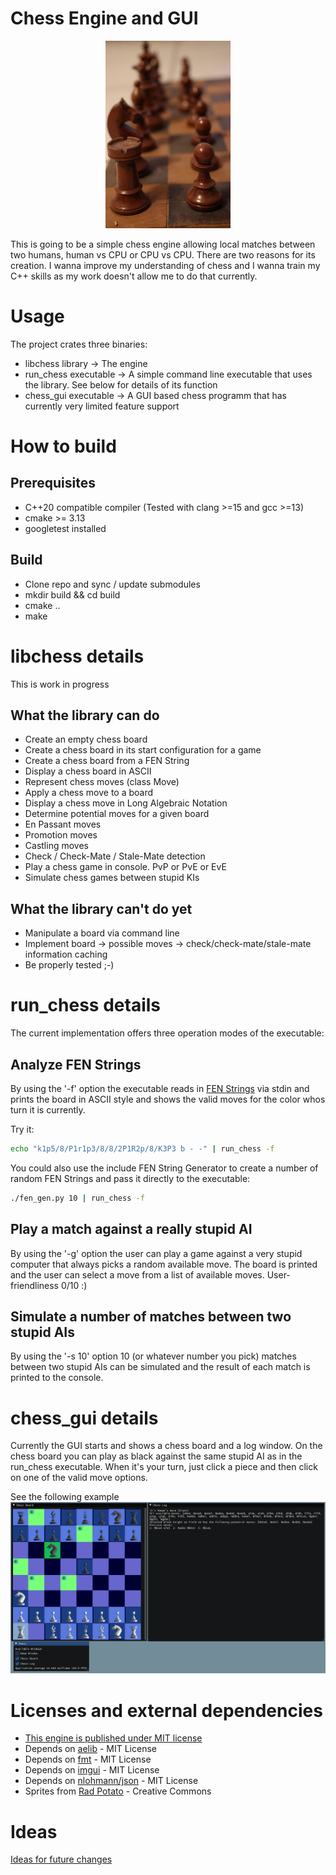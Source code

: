 # Chess Engine and GUI

<p align="center">
  <img src="./docs/chess_pieces.png" />
</p>

This is going to be a simple chess engine allowing local matches between two humans, human vs CPU or CPU vs CPU.
There are two reasons for its creation. I wanna improve my understanding of chess and I wanna train my C++ skills
as my work doesn't allow me to do that currently.

# Usage

The project crates three binaries:
* libchess library -> The engine
* run_chess executable -> A simple command line executable that uses the library. See below for details of its function
* chess_gui executable -> A GUI based chess programm that has currently very limited feature support

# How to build

## Prerequisites

* C++20 compatible compiler (Tested with clang >=15 and gcc >=13)
* cmake >= 3.13
* googletest installed

## Build

* Clone repo and sync / update submodules
* mkdir build && cd build
* cmake ..
* make

# libchess details

This is work in progress

## What the library can do

* Create an empty chess board
* Create a chess board in its start configuration for a game
* Create a chess board from a FEN String
* Display a chess board in ASCII
* Represent chess moves (class Move)
* Apply a chess move to a board
* Display a chess move in Long Algebraic Notation
* Determine potential moves for a given board
* En Passant moves
* Promotion moves
* Castling moves
* Check / Check-Mate / Stale-Mate detection
* Play a chess game in console. PvP or PvE or EvE
* Simulate chess games between stupid KIs

## What the library can't do yet

* Manipulate a board via command line
* Implement board -> possible moves -> check/check-mate/stale-mate information caching
* Be properly tested  ;-)

# run_chess details

The current implementation offers three operation modes of the executable:

## Analyze FEN Strings

By using the '-f' option the executable reads in [FEN Strings](https://www.chess.com/terms/fen-chess#en-passant-targets) via stdin
and prints the board in ASCII style and shows the valid moves for the color whos turn it is currently.

Try it:
```bash
echo "k1p5/8/P1r1p3/8/8/2P1R2p/8/K3P3 b - -" | run_chess -f
```

You could also use the include FEN String Generator to create a number of random FEN Strings and pass it directly to the executable:
```bash
./fen_gen.py 10 | run_chess -f
```

## Play a match against a really stupid AI

By using the '-g' option the user can play a game against a very stupid computer that always picks a random available move.
The board is printed and the user can select a move from a list of available moves. User-friendliness 0/10 :)

## Simulate a number of matches between two stupid AIs

By using the '-s 10' option 10 (or whatever number you pick) matches between two stupid AIs can be simulated and the result
of each match is printed to the console.

# chess_gui details

Currently the GUI starts and shows a chess board and a log window. On the chess board you can
play as black against the same stupid AI as in the run_chess executable. When it's your turn,
just click a piece and then click on one of the valid move options.

See the following example
![chess_gui example](./docs/gui_screenshot.png "chess_gui example")

# Licenses and external dependencies

* [This engine is published under MIT license](LICENSE)
* Depends on [aelib](https://github.com/minusbrain/aelib) - MIT License
* Depends on [fmt](https://github.com/fmtlib/fmt) - MIT License
* Depends on [imgui](https://github.com/ocornut/imgui) - MIT License
* Depends on [nlohmann/json](https://github.com/nlohmann/json) - MIT License
* Sprites from [Rad Potato](https://rad-potato.itch.io/pixel-perfect-ultimate-game-component-kit) - Creative Commons

# Ideas

[Ideas for future changes](ideas.md)